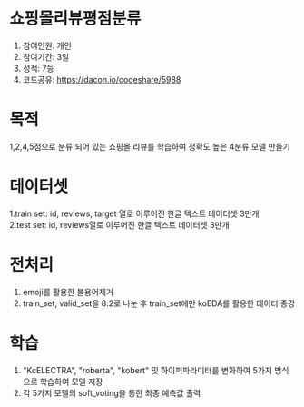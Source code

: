 # 쇼핑몰리뷰평점분류  
1. 참여인원: 개인
2. 참여기간: 3일
3. 성적: 7등
4. 코드공유: https://dacon.io/codeshare/5988  
  
# 목적
1,2,4,5점으로 분류 되어 있는 쇼핑몰 리뷰를 학습하여 정확도 높은 4분류 모델 만들기  
  
# 데이터셋  
1.train set: id, reviews, target 열로 이루어진 한글 텍스트 데이터셋 3만개  
2.test set: id, reviews열로 이루어진 한글 텍스트 데이터셋 3만개

# 전처리  
1. emoji를 활용한 불용어제거
2. train_set, valid_set을 8:2로 나눈 후 train_set에만 koEDA를 활용한 데이터 증강  

# 학습
1. "KcELECTRA", "roberta", "kobert" 및 하이퍼파라미터를 변화하여 5가지 방식으로 학습하여 모델 저장  
2. 각 5가지 모델의 soft_voting을 통한 최종 예측값 출력

